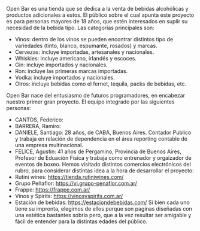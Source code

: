 Open Bar es una tienda que se dedica a la venta de bebidas alcohólicas y productos adicionales a estos. El público sobre el cual apunta este proyecto es para personas mayores de 18 años, que estén interesados en suplir su necesidad de la bebida tipo.
Las categorías principales son:
-	Vinos: dentro de los vinos se pueden encontrar distintos tipo de variedades (tinto, blanco, espumante, rosados) y marcas.
-	Cervezas: incluye importadas, artesanales y nacionales. 
-	Whiskies: incluye americano, irlandés y escoces.
-	Gin: incluye importados y nacionales.
-	Ron: incluye las primeras marcas importadas.
-	Vodka: incluye importados y nacionales.
-	Otros: incluye bebidas como el fernet, tequila, packs de bebidas, etc.

Open Bar nace del entusiasmo de futuros programadores, en encabezar nuestro primer gran proyecto. El equipo integrado por las siguientes personas:
-	CANTOS, Federico:
-	BARRERA, Ramiro:
-	DANIELE, Santiago: 28 años, de CABA, Buenos Aires. Contador Publico y trabaja en relación de dependencia en el área reporting contable de una empresa multinacional.
-	FELICE, Agustin: 41 años de Pergamino, Provincia de Buenos Aires, Profesor de Eduación Física y trabaja como entrenador y orgaizador de eventos de boxeo. 
Hemos visitado distintos comercios electrónicos del rubro, para considerar distintas idea a la hora de desarrollar el proyecto:
-	Rutini wines: https://tienda.rutiniwines.com/
-	Grupo Peñaflor: https://vi.grupo-penaflor.com.ar/
-	Frappe: https://frappe.com.ar/
-	Vinos y Spirits: https://vinosyspirits.com.ar/
-	Estación de bebidas: https://estaciondebebidas.com/
Si bien cada uno tiene su impronta, elegimos de ellos porque son paginas diseñadas con una estética bastantes sobria pero, que a la vez resultar ser amigable y fácil de entender para la distintas edades del público.
